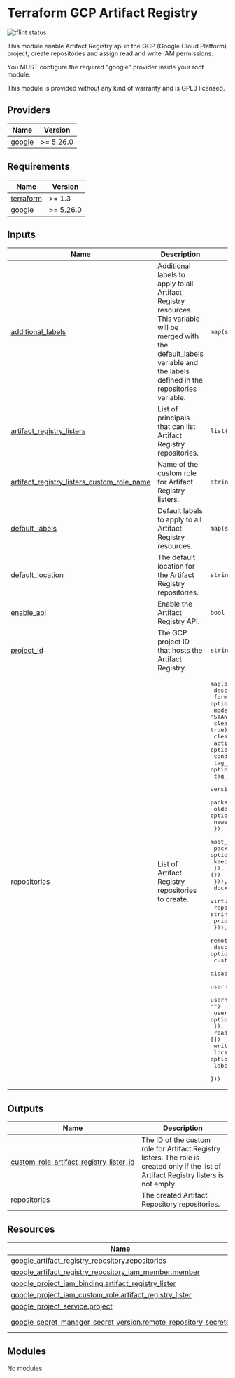 # Terraform GCP Artifact Registry

![tflint status](https://github.com/sparkfabrik/terraform-sparkfabrik-gcp-http-monitoring/actions/workflows/tflint.yml/badge.svg?branch=main)

This module enable Artifact Registry api in the GCP (Google Cloud Platform) project, create repositories and assign read and write IAM permissions.

You MUST configure the required "google" provider inside your root module.

This module is provided without any kind of warranty and is GPL3 licensed.

<!-- BEGIN_TF_DOCS -->
## Providers

| Name | Version |
|------|---------|
| <a name="provider_google"></a> [google](#provider\_google) | >= 5.26.0 |

## Requirements

| Name | Version |
|------|---------|
| <a name="requirement_terraform"></a> [terraform](#requirement\_terraform) | >= 1.3 |
| <a name="requirement_google"></a> [google](#requirement\_google) | >= 5.26.0 |

## Inputs

| Name | Description | Type | Default | Required |
|------|-------------|------|---------|:--------:|
| <a name="input_additional_labels"></a> [additional\_labels](#input\_additional\_labels) | Additional labels to apply to all Artifact Registry resources. This variable will be merged with the default\_labels variable and the labels defined in the repositories variable. | `map(string)` | `{}` | no |
| <a name="input_artifact_registry_listers"></a> [artifact\_registry\_listers](#input\_artifact\_registry\_listers) | List of principals that can list Artifact Registry repositories. | `list(string)` | `[]` | no |
| <a name="input_artifact_registry_listers_custom_role_name"></a> [artifact\_registry\_listers\_custom\_role\_name](#input\_artifact\_registry\_listers\_custom\_role\_name) | Name of the custom role for Artifact Registry listers. | `string` | `"custom.artifactRegistryLister"` | no |
| <a name="input_default_labels"></a> [default\_labels](#input\_default\_labels) | Default labels to apply to all Artifact Registry resources. | `map(string)` | <pre>{<br>  "managed-by": "terraform"<br>}</pre> | no |
| <a name="input_default_location"></a> [default\_location](#input\_default\_location) | The default location for the Artifact Registry repositories. | `string` | `"europe-west1"` | no |
| <a name="input_enable_api"></a> [enable\_api](#input\_enable\_api) | Enable the Artifact Registry API. | `bool` | `true` | no |
| <a name="input_project_id"></a> [project\_id](#input\_project\_id) | The GCP project ID that hosts the Artifact Registry. | `string` | n/a | yes |
| <a name="input_repositories"></a> [repositories](#input\_repositories) | List of Artifact Registry repositories to create. | <pre>map(object({<br>    description            = string<br>    format                 = optional(string, "DOCKER")<br>    mode                   = optional(string, "STANDARD_REPOSITORY")<br>    cleanup_policy_dry_run = optional(bool, true)<br>    cleanup_policies = optional(map(object({<br>      action = optional(string, ""),<br>      condition = optional(object({<br>        tag_state             = optional(string),<br>        tag_prefixes          = optional(list(string), []),<br>        version_name_prefixes = optional(list(string), []),<br>        package_name_prefixes = optional(list(string), []),<br>        older_than            = optional(string),<br>        newer_than            = optional(string),<br>      }), {}),<br>      most_recent_versions = optional(object({<br>        package_name_prefixes = optional(list(string), []),<br>        keep_count            = optional(number, 0)<br>      }), {})<br>    })), {})<br>    docker_immutable_tags = optional(bool, false)<br>    virtual_repository_config = optional(map(object({<br>      repository = string<br>      priority   = optional(number, 0)<br>    })), null)<br>    remote_repository_config_docker = optional(object({<br>      description                                           = optional(string, "")<br>      custom_repository_uri                                 = string<br>      disable_upstream_validation                           = optional(bool, false)<br>      username_password_credentials_username                = optional(string, "")<br>      username_password_credentials_password_secret_name    = optional(string, "")<br>      username_password_credentials_password_secret_version = optional(string, "")<br>    }), null)<br>    readers  = optional(list(string), [])<br>    writers  = optional(list(string), [])<br>    location = optional(string, "")<br>    labels   = optional(map(string), {})<br>  }))</pre> | n/a | yes |

## Outputs

| Name | Description |
|------|-------------|
| <a name="output_custom_role_artifact_registry_lister_id"></a> [custom\_role\_artifact\_registry\_lister\_id](#output\_custom\_role\_artifact\_registry\_lister\_id) | The ID of the custom role for Artifact Registry listers. The role is created only if the list of Artifact Registry listers is not empty. |
| <a name="output_repositories"></a> [repositories](#output\_repositories) | The created Artifact Repository repositories. |

## Resources

| Name | Type |
|------|------|
| [google_artifact_registry_repository.repositories](https://registry.terraform.io/providers/hashicorp/google/latest/docs/resources/artifact_registry_repository) | resource |
| [google_artifact_registry_repository_iam_member.member](https://registry.terraform.io/providers/hashicorp/google/latest/docs/resources/artifact_registry_repository_iam_member) | resource |
| [google_project_iam_binding.artifact_registry_lister](https://registry.terraform.io/providers/hashicorp/google/latest/docs/resources/project_iam_binding) | resource |
| [google_project_iam_custom_role.artifact_registry_lister](https://registry.terraform.io/providers/hashicorp/google/latest/docs/resources/project_iam_custom_role) | resource |
| [google_project_service.project](https://registry.terraform.io/providers/hashicorp/google/latest/docs/resources/project_service) | resource |
| [google_secret_manager_secret_version.remote_repository_secrets](https://registry.terraform.io/providers/hashicorp/google/latest/docs/data-sources/secret_manager_secret_version) | data source |

## Modules

No modules.


<!-- END_TF_DOCS -->
